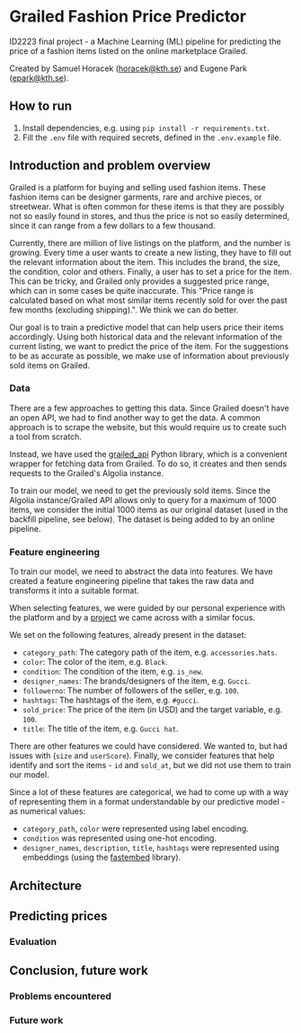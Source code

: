 # Grailed Fashion Price Predictor

ID2223 final project - a Machine Learning (ML) pipeline for predicting the price of a fashion items listed on the online marketplace Grailed.

Created by Samuel Horacek (horacek@kth.se) and Eugene Park (epark@kth.se).

## How to run

1. Install dependencies, e.g. using `pip install -r requirements.txt`.
2. Fill the `.env` file with required secrets, defined in the `.env.example` file.

## Introduction and problem overview

Grailed is a platform for buying and selling used fashion items. These fashion items can be designer garments, rare and archive pieces, or streetwear. What is often common for these items is that they are possibly not so easily found in stores, and thus the price is not so easily determined, since it can range from a few dollars to a few thousand.

Currently, there are million of live listings on the platform, and the number is growing. Every time a user wants to create a new listing, they have to fill out the relevant information about the item. This includes the brand, the size, the condition, color and others. Finally, a user has to set a price for the item. This can be tricky, and Grailed only provides a suggested price range, which can in some cases be quite inaccurate. This "Price range is calculated based on what most similar items recently sold for over the past few months (excluding shipping).". We think we can do better.

Our goal is to train a predictive model that can help users price their items accordingly. Using both historical data and the relevant information of the current listing, we want to predict the price of the item. For the suggestions to be as accurate as possible, we make use of information about previously sold items on Grailed.

### Data

There are a few approaches to getting this data. Since Grailed doesn't have an open API, we had to find another way to get the data. A common approach is to scrape the website, but this would require us to create such a tool from scratch.

Instead, we have used the [grailed_api](https://github.com/pznamir00/Grailed-API) Python library, which is a convenient wrapper for fetching data from Grailed. To do so, it creates and then sends requests to the Grailed's Algolia instance.

To train our model, we need to get the previously sold items. Since the Algolia instance/Grailed API allows only to query for a maximum of 1000 items, we consider the initial 1000 items as our original dataset (used in the backfill pipeline, see below). The dataset is being added to by an online pipeline.

### Feature engineering

To train our model, we need to abstract the data into features. We have created a feature engineering pipeline that takes the raw data and transforms it into a suitable format.

When selecting features, we were guided by our personal experience with the platform and by a [project](https://github.com/kirill-rubashevskiy/graildient-descent) we came across with a similar focus. 

We set on the following features, already present in the dataset:
- `category_path`: The category path of the item, e.g. `accessories.hats`.
- `color`: The color of the item, e.g. `Black`.
- `condition`: The condition of the item, e.g. `is_new`.
- `designer_names`: The brands/designers of the item, e.g. `Gucci`.
- `followerno`: The number of followers of the seller, e.g. `100`.
- `hashtags`: The hashtags of the item, e.g. `#gucci`.
- `sold_price`: The price of the item (in USD) and the target variable, e.g. `100`.
- `title`: The title of the item, e.g. `Gucci hat`.

There are other features we could have considered. We wanted to, but had issues with (`size` and `userScore`).
Finally, we consider features that help identify and sort the items - `id` and `sold_at`, but we did not use them to train our model.

Since a lot of these features are categorical, we had to come up with a way of representing them in a format understandable by our predictive model - as numerical values:

- `category_path`, `color` were represented using label encoding.
- `condition` was represented using one-hot encoding.
- `designer_names`, `description`, `title`, `hashtags` were represented using embeddings (using the [fastembed](https://github.com/qdrant/fastembed) library).

## Architecture



## Predicting prices

### Evaluation 

## Conclusion, future work

### Problems encountered

### Future work